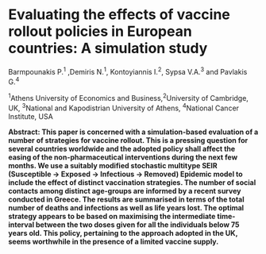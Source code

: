 # Evaluating the effects of vaccine rollout policies in European countries: A simulation study

Barmpounakis P.<sup>1</sup> ,Demiris N.<sup>1</sup>, Kontoyiannis I.<sup>2</sup>, Sypsa V.A.<sup>3</sup> and Pavlakis G.<sup>4</sup> 

<sup>1</sup>Athens University of Economics and Business,<sup>2</sup>University of Cambridge, UK, <sup>3</sup>National and Kapodistrian University of Athens, <sup>4</sup>National Cancer Institute, USA

**Abstract: 
This paper is concerned with a simulation-based evaluation of a number of strategies for vaccine rollout. This is a pressing question for several countries worldwide and the adopted policy shall affect the easing of the non-pharmaceutical interventions during the next few months. We use a suitably modified stochastic multitype SEIR (Susceptible -> Exposed -> Infectious -> Removed) Epidemic model to include the effect of distinct vaccination strategies. The number of social contacts among distinct age-groups are informed by a recent survey conducted in Greece. The results are summarised in terms of the total number of deaths and infections as well as life years lost. The optimal strategy appears to be based on maximising the intermediate time-interval between the two doses given for all the individuals below 75 years old. This policy, pertaining to the approach adopted in the UK, seems worthwhile in the presence of a limited vaccine supply.**
